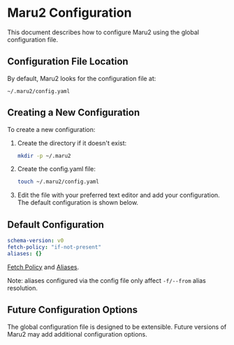 # Maru2 Configuration

This document describes how to configure Maru2 using the global configuration file.

## Configuration File Location

By default, Maru2 looks for the configuration file at:

```
~/.maru2/config.yaml
```

## Creating a New Configuration

To create a new configuration:

1. Create the directory if it doesn't exist:

   ```sh
   mkdir -p ~/.maru2
   ```

2. Create the config.yaml file:

   ```sh
   touch ~/.maru2/config.yaml
   ```

3. Edit the file with your preferred text editor and add your configuration. The default configuration is shown below.

## Default Configuration

```yaml
schema-version: v0
fetch-policy: "if-not-present"
aliases: {}
```

[Fetch Policy](./cli.md#fetch-policy) and [Aliases](./syntax.md#package-url-aliases).

Note: aliases configured via the config file only affect `-f/--from` alias resolution.

## Future Configuration Options

The global configuration file is designed to be extensible. Future versions of Maru2 may add additional configuration options.
